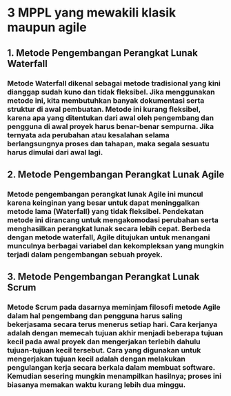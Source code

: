 # 3 MPPL yang mewakili klasik maupun agile

## 1. Metode Pengembangan Perangkat Lunak Waterfall
###    Metode Waterfall dikenal sebagai metode tradisional yang kini dianggap sudah kuno dan tidak fleksibel. Jika menggunakan metode ini, kita membutuhkan banyak dokumentasi serta struktur di awal pembuatan. Metode ini kurang fleksibel, karena apa yang ditentukan dari awal oleh pengembang dan pengguna di awal proyek harus benar-benar sempurna. Jika ternyata ada perubahan atau kesalahan selama berlangsungnya proses dan tahapan, maka segala sesuatu harus dimulai dari awal lagi.
## 2. Metode Pengembangan Perangkat Lunak Agile
###    Metode pengembangan perangkat lunak Agile ini muncul karena keinginan yang besar untuk dapat meninggalkan metode lama (Waterfall) yang tidak fleksibel. Pendekatan metode ini dirancang untuk mengakomodasi perubahan serta menghasilkan perangkat lunak secara lebih cepat. Berbeda dengan metode waterfall, Agile ditujukan untuk menangani munculnya berbagai variabel dan kekompleksan yang mungkin terjadi dalam pengembangan sebuah proyek.
## 3. Metode Pengembangan Perangkat Lunak Scrum
###    Metode Scrum pada dasarnya meminjam filosofi metode Agile dalam hal pengembang dan pengguna harus saling bekerjasama secara terus menerus setiap hari. Cara kerjanya adalah dengan memecah tujuan akhir menjadi beberapa tujuan kecil pada awal proyek dan mengerjakan terlebih dahulu tujuan-tujuan kecil tersebut. Cara yang digunakan untuk mengerjakan tujuan kecil adalah dengan melakukan pengulangan kerja secara berkala dalam membuat software. Kemudian sesering mungkin menampilkan hasilnya; proses ini biasanya memakan waktu kurang lebih dua minggu.

